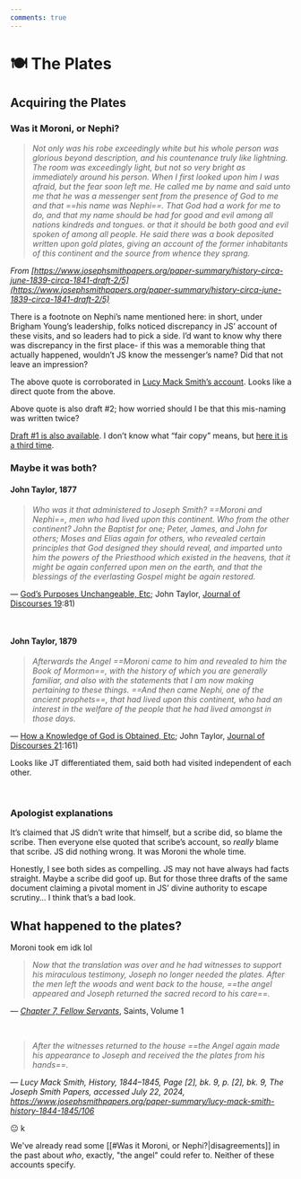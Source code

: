 ```yaml
---
comments: true
---
```

# 🍽 The Plates
## Acquiring the Plates
### Was it Moroni, or Nephi?
> *Not only was his robe exceedingly white but his whole person was glorious beyond description, and his countenance truly like lightning. The room was exceedingly light, but not so very bright as immediately around his person. When I first looked upon him I was afraid, but the fear soon left me. He called me by name and said unto me that he was a messenger sent from the presence of God to me and that ==his name was Nephi==. That God had a work for me to do, and that my name should be had for good and evil among all nations kindreds and tongues. or that it should be both good and evil spoken of among all people. He said there was a book deposited written upon gold plates, giving an account of the former inhabitants of this continent and the source from whence they sprang.*

_From [https://www.josephsmithpapers.org/paper-summary/history-circa-june-1839-circa-1841-draft-2/5](https://www.josephsmithpapers.org/paper-summary/history-circa-june-1839-circa-1841-draft-2/5)_

There is a footnote on Nephi’s name mentioned here: in short, under Brigham Young’s leadership, folks noticed discrepancy in JS’ account of these visits, and so leaders had to pick a side. I’d want to know why there was discrepancy in the first place- if this was a memorable thing that actually happened, wouldn’t JS know the messenger’s name? Did that not leave an impression?

The above quote is corroborated in [Lucy Mack Smith’s account](https://www.josephsmithpapers.org/paper-summary/lucy-mack-smith-history-1845/86#facts). Looks like a direct quote from the above.

Above quote is also draft \#2; how worried should I be that this mis-naming was written twice?

[Draft #1 is also available](https://www.josephsmithpapers.org/paper-summary/history-1838-1856-volume-a-1-23-december-1805-30-august-1834/5#11068310980866261140). I don’t know what “fair copy” means, but [here it is a third time](https://www.josephsmithpapers.org/paper-summary/history-circa-1841-fair-copy/6).

### Maybe it was both?
#### John Taylor, 1877
> *Who was it that administered to Joseph Smith? ==Moroni and Nephi==, men who had lived upon this continent. Who from the other continent? John the Baptist for one; Peter, James, and John for others; Moses and Elias again for others, who revealed certain principles that God designed they should reveal, and imparted unto him the powers of the Priesthood which existed in the heavens, that it might be again conferred upon men on the earth, and that the blessings of the everlasting Gospel might be again restored.*

— [God’s Purposes Unchangeable, Etc](https://scriptures.byu.edu/#:t2e63e:j19); John Taylor, [Journal of Discourses 19](https://scriptures.byu.edu/jod/pdf/JoD19/JoD19.pdf):81)

&nbsp;

#### John Taylor, 1879
> *Afterwards the Angel ==Moroni came to him and revealed to him the Book of Mormon==, with the history of which you are generally familiar, and also with the statements that I am now making pertaining to these things. ==And then came Nephi, one of the ancient prophets==, that had lived upon this continent, who had an interest in the welfare of the people that he had lived amongst in those days.*

— [How a Knowledge of God is Obtained, Etc](https://scriptures.byu.edu/#:t2e63e:j19); John Taylor, [Journal of Discourses 21](https://scriptures.byu.edu/jod/pdf/JoD21/JoD21.pdf):161)

Looks like JT differentiated them, said both had visited independent of each other.

&nbsp;

### Apologist explanations
It’s claimed that JS didn’t write that himself, but a scribe did, so blame the scribe. Then everyone else quoted that scribe’s account, so _really_ blame that scribe. JS did nothing wrong. It was Moroni the whole time.

Honestly, I see both sides as compelling. JS may not have always had facts straight. Maybe a scribe did goof up. But for those three drafts of the same document claiming a pivotal moment in JS’ divine authority to escape scrutiny… I think that’s a bad look.

## What happened to the plates?
Moroni took em idk lol

> *Now that the translation was over and he had witnesses to support his miraculous testimony, Joseph no longer needed the plates. After the men left the woods and went back to the house, ==the angel appeared and Joseph returned the sacred record to his care==.*

— *[Chapter 7, Fellow Servants](https://www.churchofjesuschrist.org/study/history/saints-v1/07-fellow-servants?lang=eng&id=p50#p50)*, Saints, Volume 1

&nbsp;

> *After the witnesses returned to the house ==the Angel again made his appearance to Joseph and received the the plates from his hands==.*

— *Lucy Mack Smith, History, 1844–1845, Page [2], bk. 9, p. [2], bk. 9, The Joseph Smith Papers, accessed July 22, 2024, https://www.josephsmithpapers.org/paper-summary/lucy-mack-smith-history-1844-1845/106*

😐 k

We've already read some [[#Was it Moroni, or Nephi?|disagreements]] in the past about *who*, exactly, "the angel" could refer to. Neither of these accounts specify.